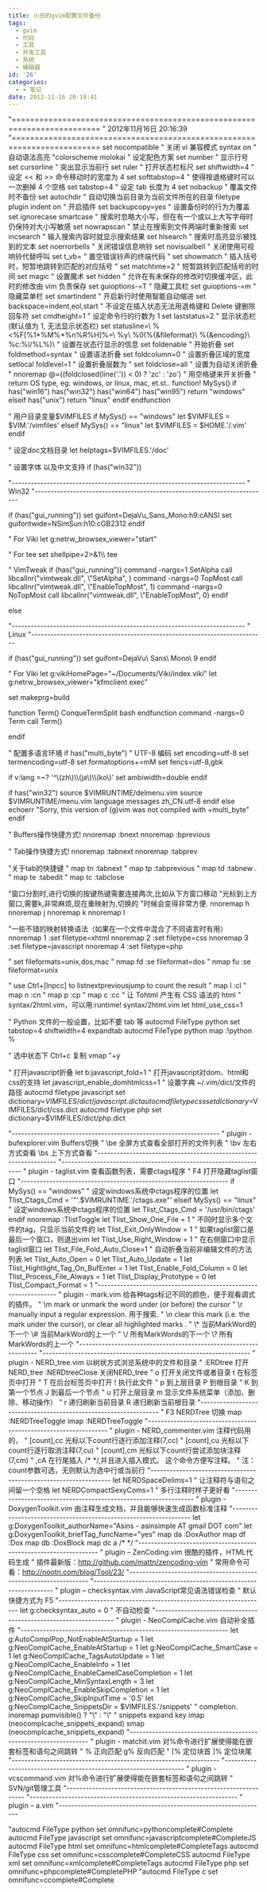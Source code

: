 ```yaml
---
title: 小白的gvim配置文件备份
tags:
  - gvim
  - 代码
  - 工具
  - 开发工具
  - 系统
  - 编辑器
id: '26'
categories:
  - - 笔记
date: 2012-11-16 20:19:41
---
```


 

"=========================================================================
" 2012年11月16日 20:16:39
"=========================================================================
set nocompatible " 关闭 vi 兼容模式
syntax on " 自动语法高亮
"colorscheme molokai " 设定配色方案
set number " 显示行号
set cursorline " 突出显示当前行
set ruler " 打开状态栏标尺
set shiftwidth=4 " 设定 << 和 >> 命令移动时的宽度为 4
set softtabstop=4 " 使得按退格键时可以一次删掉 4 个空格
set tabstop=4 " 设定 tab 长度为 4
set nobackup " 覆盖文件时不备份
set autochdir " 自动切换当前目录为当前文件所在的目录
filetype plugin indent on " 开启插件
set backupcopy=yes " 设置备份时的行为为覆盖
set ignorecase smartcase " 搜索时忽略大小写，但在有一个或以上大写字母时仍保持对大小写敏感
set nowrapscan " 禁止在搜索到文件两端时重新搜索
set incsearch " 输入搜索内容时就显示搜索结果
set hlsearch " 搜索时高亮显示被找到的文本
set noerrorbells " 关闭错误信息响铃
set novisualbell " 关闭使用可视响铃代替呼叫
set t\_vb= " 置空错误铃声的终端代码
" set showmatch " 插入括号时，短暂地跳转到匹配的对应括号
" set matchtime=2 " 短暂跳转到匹配括号的时间
set magic " 设置魔术
set hidden " 允许在有未保存的修改时切换缓冲区，此时的修改由 vim 负责保存
set guioptions-=T " 隐藏工具栏
set guioptions-=m " 隐藏菜单栏
set smartindent " 开启新行时使用智能自动缩进
set backspace=indent,eol,start
" 不设定在插入状态无法用退格键和 Delete 键删除回车符
set cmdheight=1 " 设定命令行的行数为 1
set laststatus=2 " 显示状态栏 (默认值为 1, 无法显示状态栏)
set statusline=\\ %<%F\[%1\*%M%\*%n%R%H\]%=\\ %y\\ %0(%{&fileformat}\\ %{&encoding}\\ %c:%l/%L%)\\
" 设置在状态行显示的信息
set foldenable " 开始折叠
set foldmethod=syntax " 设置语法折叠
set foldcolumn=0 " 设置折叠区域的宽度
setlocal foldlevel=1 " 设置折叠层数为
" set foldclose=all " 设置为自动关闭折叠
" nnoremap <space> @=((foldclosed(line('.')) < 0) ? 'zc' : 'zo')<CR>
" 用空格键来开关折叠
" return OS type, eg: windows, or linux, mac, et.st..
function! MySys()
if has("win16")  has("win32")  has("win64")  has("win95")
return "windows"
elseif has("unix")
return "linux"
endif
endfunction

" 用户目录变量$VIMFILES
if MySys() == "windows"
let $VIMFILES = $VIM.'/vimfiles'
elseif MySys() == "linux"
let $VIMFILES = $HOME.'/.vim'
endif

" 设定doc文档目录
let helptags=$VIMFILES.'/doc'

" 设置字体 以及中文支持
if (has("win32"))

"-------------------------------------------------------------------------
" Win32
"-------------------------------------------------------------------------

if (has("gui\_running"))
set guifont=DejaVu\_Sans\_Mono:h9:cANSI
set guifontwide=NSimSun:h10:cGB2312
endif

" For Viki
let g:netrw\_browsex\_viewer="start"

" For tee
set shellpipe=2>&1\\\\ tee

" VimTweak
if (has("gui\_running"))
command -nargs=1 SetAlpha call libcallnr("vimtweak.dll",
\\"SetAlpha", <args>)
command -nargs=0 TopMost call libcallnr("vimtweak.dll",
\\"EnableTopMost", 1)
command -nargs=0 NoTopMost call libcallnr("vimtweak.dll",
\\"EnableTopMost", 0)
endif

else

"-------------------------------------------------------------------------
" Linux
"-------------------------------------------------------------------------

if (has("gui\_running"))
set guifont=DejaVu\\ Sans\\ Mono\\ 9
endif

" For Viki
let g:vikiHomePage="~/Documents/Viki/index.viki"
let g:netrw\_browsex\_viewer="kfmclient exec"

set makeprg=build

function Term()
ConqueTermSplit bash
endfunction
command -nargs=0 Term call Term()

endif

" 配置多语言环境
if has("multi\_byte")
" UTF-8 编码
set encoding=utf-8
set termencoding=utf-8
set formatoptions+=mM
set fencs=utf-8,gbk

if v:lang =~? '^\\(zh\\)\\\\(ja\\)\\\\(ko\\)'
set ambiwidth=double
endif

if has("win32")
source $VIMRUNTIME/delmenu.vim
source $VIMRUNTIME/menu.vim
language messages zh\_CN.utf-8
endif
else
echoerr "Sorry, this version of (g)vim was not compiled with +multi\_byte"
endif

" Buffers操作快捷方式!
nnoremap <C-RETURN> :bnext<CR>
nnoremap <C-S-RETURN> :bprevious<CR>

" Tab操作快捷方式!
nnoremap <C-TAB> :tabnext<CR>
nnoremap <C-S-TAB> :tabprev<CR>

"关于tab的快捷键
" map tn :tabnext<cr>
" map tp :tabprevious<cr>
" map td :tabnew .<cr>
" map te :tabedit
" map tc :tabclose<cr>

"窗口分割时,进行切换的按键热键需要连接两次,比如从下方窗口移动
"光标到上方窗口,需要<c-w><c-w>k,非常麻烦,现在重映射为<c-k>,切换的
"时候会变得非常方便.
nnoremap <C-h> <C-w>h
nnoremap <C-j> <C-w>j
nnoremap <C-k> <C-w>k
nnoremap <C-l> <C-w>l

"一些不错的映射转换语法（如果在一个文件中混合了不同语言时有用）
nnoremap <leader>1 :set filetype=xhtml<CR>
nnoremap <leader>2 :set filetype=css<CR>
nnoremap <leader>3 :set filetype=javascript<CR>
nnoremap <leader>4 :set filetype=php<CR>

" set fileformats=unix,dos,mac
" nmap <leader>fd :se fileformat=dos<CR>
" nmap <leader>fu :se fileformat=unix<CR>

" use Ctrl+\[lnpcc\] to listnextpreviousjump to count the result
" map <C-x>l <ESC>:cl<CR>
" map <C-x>n <ESC>:cn<CR>
" map <C-x>p <ESC>:cp<CR>
" map <C-x>c <ESC>:cc<CR>
" 让 Tohtml 产生有 CSS 语法的 html
" syntax/2html.vim，可以用:runtime! syntax/2html.vim
let html\_use\_css=1

" Python 文件的一般设置，比如不要 tab 等
autocmd FileType python set tabstop=4 shiftwidth=4 expandtab
autocmd FileType python map <F12> :!python %<CR>

" 选中状态下 Ctrl+c 复制
vmap <C-c> "+y

" 打开javascript折叠
let b:javascript\_fold=1
" 打开javascript对dom、html和css的支持
let javascript\_enable\_domhtmlcss=1
" 设置字典 ~/.vim/dict/文件的路径
autocmd filetype javascript set dictionary=$VIMFILES/dict/javascript.dict
autocmd filetype css set dictionary=$VIMFILES/dict/css.dict
autocmd filetype php set dictionary=$VIMFILES/dict/php.dict

"-----------------------------------------------------------------
" plugin - bufexplorer.vim Buffers切换
" \\be 全屏方式查看全部打开的文件列表
" \\bv 左右方式查看 \\bs 上下方式查看
"-----------------------------------------------------------------
"-----------------------------------------------------------------
" plugin - taglist.vim 查看函数列表，需要ctags程序
" F4 打开隐藏taglist窗口
"-----------------------------------------------------------------
if MySys() == "windows" " 设定windows系统中ctags程序的位置
let Tlist\_Ctags\_Cmd = '"'.$VIMRUNTIME.'/ctags.exe"'
elseif MySys() == "linux" " 设定windows系统中ctags程序的位置
let Tlist\_Ctags\_Cmd = '/usr/bin/ctags'
endif
nnoremap <silent><F4> :TlistToggle<CR>
let Tlist\_Show\_One\_File = 1 " 不同时显示多个文件的tag，只显示当前文件的
let Tlist\_Exit\_OnlyWindow = 1 " 如果taglist窗口是最后一个窗口，则退出vim
let Tlist\_Use\_Right\_Window = 1 " 在右侧窗口中显示taglist窗口
let Tlist\_File\_Fold\_Auto\_Close=1 " 自动折叠当前非编辑文件的方法列表
let Tlist\_Auto\_Open = 0
let Tlist\_Auto\_Update = 1
let Tlist\_Hightlight\_Tag\_On\_BufEnter = 1
let Tlist\_Enable\_Fold\_Column = 0
let Tlist\_Process\_File\_Always = 1
let Tlist\_Display\_Prototype = 0
let Tlist\_Compact\_Format = 1
"-----------------------------------------------------------------
" plugin - mark.vim 给各种tags标记不同的颜色，便于观看调式的插件。
" \\m mark or unmark the word under (or before) the cursor
" \\r manually input a regular expression. 用于搜索.
" \\n clear this mark (i.e. the mark under the cursor), or clear all highlighted marks .
" \\\* 当前MarkWord的下一个 \\# 当前MarkWord的上一个
" \\/ 所有MarkWords的下一个 \\? 所有MarkWords的上一个
"-----------------------------------------------------------------
"-----------------------------------------------------------------
" plugin - NERD\_tree.vim 以树状方式浏览系统中的文件和目录
" :ERDtree 打开NERD\_tree :NERDtreeClose 关闭NERD\_tree
" o 打开关闭文件或者目录 t 在标签页中打开
" T 在后台标签页中打开 ! 执行此文件
" p 到上层目录 P 到根目录
" K 到第一个节点 J 到最后一个节点
" u 打开上层目录 m 显示文件系统菜单（添加、删除、移动操作）
" r 递归刷新当前目录 R 递归刷新当前根目录
"-----------------------------------------------------------------
" F3 NERDTree 切换
map <F3> :NERDTreeToggle<CR>
imap <F3> <ESC>:NERDTreeToggle<CR>
"-----------------------------------------------------------------
" plugin - NERD\_commenter.vim 注释代码用的，
" \[count\],cc 光标以下count行逐行添加注释(7,cc)
" \[count\],cu 光标以下count行逐行取消注释(7,cu)
" \[count\],cm 光标以下count行尝试添加块注释(7,cm)
" ,cA 在行尾插入 /\* \*/,并且进入插入模式。 这个命令方便写注释。
" 注：count参数可选，无则默认为选中行或当前行
"-----------------------------------------------------------------
let NERDSpaceDelims=1 " 让注释符与语句之间留一个空格
let NERDCompactSexyComs=1 " 多行注释时样子更好看
"-----------------------------------------------------------------
" plugin - DoxygenToolkit.vim 由注释生成文档，并且能够快速生成函数标准注释
"-----------------------------------------------------------------
let g:DoxygenToolkit\_authorName="Asins - asinsimple AT gmail DOT com"
let g:DoxygenToolkit\_briefTag\_funcName="yes"
map <leader>da :DoxAuthor<CR>
map <leader>df :Dox<CR>
map <leader>db :DoxBlock<CR>
map <leader>dc a /\* \*/<LEFT><LEFT><LEFT>
"-----------------------------------------------------------------
" plugin – ZenCoding.vim 很酷的插件，HTML代码生成
" 插件最新版：http://github.com/mattn/zencoding-vim
" 常用命令可看：http://nootn.com/blog/Tool/23/
"-----------------------------------------------------------------
"-----------------------------------------------------------------
" plugin – checksyntax.vim JavaScript常见语法错误检查
" 默认快捷方式为 F5
"-----------------------------------------------------------------
let g:checksyntax\_auto = 0 " 不自动检查
"-----------------------------------------------------------------
" plugin - NeoComplCache.vim 自动补全插件
"-----------------------------------------------------------------
let g:AutoComplPop\_NotEnableAtStartup = 1
let g:NeoComplCache\_EnableAtStartup = 1
let g:NeoComplCache\_SmartCase = 1
let g:NeoComplCache\_TagsAutoUpdate = 1
let g:NeoComplCache\_EnableInfo = 1
let g:NeoComplCache\_EnableCamelCaseCompletion = 1
let g:NeoComplCache\_MinSyntaxLength = 3
let g:NeoComplCache\_EnableSkipCompletion = 1
let g:NeoComplCache\_SkipInputTime = '0.5'
let g:NeoComplCache\_SnippetsDir = $VIMFILES.'/snippets'
" <TAB> completion.
inoremap <expr><TAB> pumvisible() ? "\\<C-n>" : "\\<TAB>"
" snippets expand key
imap <silent> <C-e> <Plug>(neocomplcache\_snippets\_expand)
smap <silent> <C-e> <Plug>(neocomplcache\_snippets\_expand)
"-----------------------------------------------------------------
" plugin - matchit.vim 对%命令进行扩展使得能在嵌套标签和语句之间跳转
" % 正向匹配 g% 反向匹配
" \[% 定位块首 \]% 定位块尾
"-----------------------------------------------------------------
"-----------------------------------------------------------------
" plugin - vcscommand.vim 对%命令进行扩展使得能在嵌套标签和语句之间跳转
" SVN/git管理工具
"-----------------------------------------------------------------
"-----------------------------------------------------------------
" plugin – a.vim
"-----------------------------------------------------------------

"autocmd FileType python set omnifunc=pythoncomplete#Complete
autocmd FileType javascript set omnifunc=javascriptcomplete#CompleteJS
autocmd FileType html set omnifunc=htmlcomplete#CompleteTags
autocmd FileType css set omnifunc=csscomplete#CompleteCSS
autocmd FileType xml set omnifunc=xmlcomplete#CompleteTags
autocmd FileType php set omnifunc=phpcomplete#CompletePHP
"autocmd FileType c set omnifunc=ccomplete#Complete